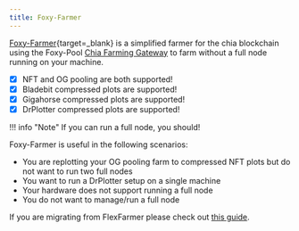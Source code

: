 ```yaml
---
title: Foxy-Farmer
---
```


[Foxy-Farmer](https://github.com/foxypool/foxy-farmer){target=_blank} is a simplified farmer for the chia blockchain using the Foxy-Pool [Chia Farming Gateway](../chia-farming-gateway/index.md) to farm without a full node running on your machine.

- [x] NFT and OG pooling are both supported!
- [x] Bladebit compressed plots are supported!
- [x] Gigahorse compressed plots are supported!
- [x] DrPlotter compressed plots are supported!

!!! info "Note"
    If you can run a full node, you should!

Foxy-Farmer is useful in the following scenarios:

- You are replotting your OG pooling farm to compressed NFT plots but do not want to run two full nodes
- You want to run a DrPlotter setup on a single machine
- Your hardware does not support running a full node
- You do not want to manage/run a full node

If you are migrating from FlexFarmer please check out [this guide](../guides/switching-from-flex-farmer-to-foxy.md).
